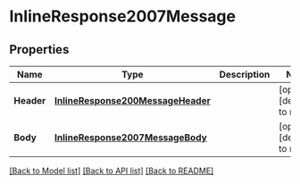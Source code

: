 # InlineResponse2007Message

## Properties
Name | Type | Description | Notes
------------ | ------------- | ------------- | -------------
**Header** | [**InlineResponse200MessageHeader**](inline_response_200_message_header.md) |  | [optional] [default to null]
**Body** | [**InlineResponse2007MessageBody**](inline_response_200_7_message_body.md) |  | [optional] [default to null]

[[Back to Model list]](../README.md#documentation-for-models) [[Back to API list]](../README.md#documentation-for-api-endpoints) [[Back to README]](../README.md)


